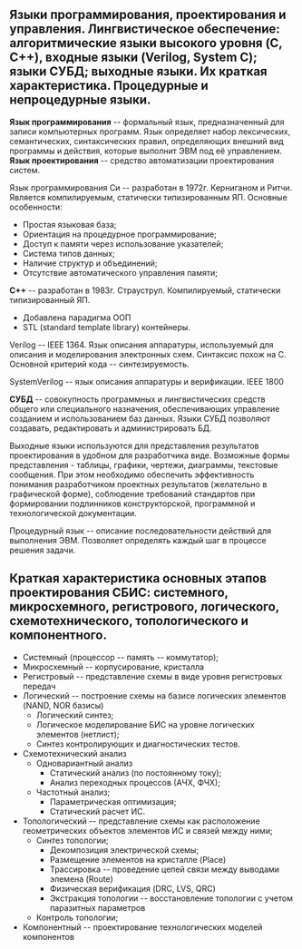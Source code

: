 ## Языки программирования, проектирования и управления. Лингвистическое обеспечение: алгоритмические языки высокого уровня (C, C++), входные языки (Verilog, System C); языки СУБД; выходные языки. Их краткая характеристика. Процедурные и непроцедурные языки.

**Язык программирования** -- формальный язык, предназначенный для записи компьютерных программ. Язык определяет набор лексических, семантических, синтаксических правил, определяющих внешний вид программы и действия, которые выполнит ЭВМ под её управлением.  
**Язык проектирования** -- средство автоматизации проектирования систем. 

Язык программирования Си -- разработан в 1972г. Керниганом и Ритчи. Является компилируемым, статически типизированным ЯП. Основные особенности:

* Простая языковая база;  
* Ориентация на процедурное программирование;  
* Доступ к памяти через использование указателей;
* Система типов данных;
* Наличие структур и объединений;
* Отсутствие автоматического управления памяти;

**C++** -- разработан в 1983г. Страуструп. Компилируемый, статически типизированный ЯП.

* Добавлена парадигма ООП
* STL (standard template library) контейнеры.

Verilog -- IEEE 1364. Язык описания аппаратуры, используемый для описания и моделирования электронных схем. Синтаксис похож на C. Основной критерий кода -- синтезируемость.

SystemVerilog -- язык описания аппаратуры и верификации. IEEE 1800

**СУБД** -- совокупность программных и лингвистических средств общего или специального назначения, обеспечивающих управление созданием и использованием баз данных. Языки СУБД позволяют создавать, редактировать и администрировать БД.

Выходные языки используются для представления результатов проектирования в удобном для разработчика виде. Возможные формы представления - таблицы, графики, чертежи, диаграммы, текстовые сообщения. При этом необходимо обеспечить эффективность понимания разработчиком проектных результатов (желательно в графической форме), соблюдение требований стандартов при формировании подлинников конструкторской, программной и технологической документации.

Процедурный язык -- описание последовательности действий для выполнения ЭВМ. Позволяет определять каждый шаг в процессе решения задачи.

## Краткая характеристика основных этапов проектирования СБИС: системного, микросхемного, регистрового, логического, схемотехнического, топологического и компонентного.

* Системный (процессор -- память -- коммутатор);
* Микросхемный -- корпусирование, кристалла
* Регистровый -- представление схемы в виде уровня регистровых передач
* Логический -- построение схемы на базисе логических элементов (NAND, NOR базисы)
    + Логический синтез;  
    + Логическое моделирование БИС на уровне логических элементов (нетлист);
    + Синтез контролирующих и диагностических тестов.
* Схемотехнический анализ  
    + Одновариантный анализ  
        - Статический анализ (по постоянному току);  
        - Анализ переходных процессов (АЧХ, ФЧХ);  
    + Частотный анализ;  
        - Параметрическая оптимизация;  
        - Статический расчет ИС.  
* Топологический -- представление схемы как расположение геометрических объектов элементов ИС и связей между ними;
    + Синтез топологии;
        - Декомпозиция электрической схемы;
        - Размещение элементов на кристалле (Place)
        - Трассировка -- проведение цепей связи между выводами элемена (Route)
        - Физическая верификация (DRC, LVS, QRC)
        - Экстракция топологии -- восстановление топологии с учетом паразитных параметров
    + Контроль топологии;
* Компонентный -- проектирование технологических моделей компонентов
